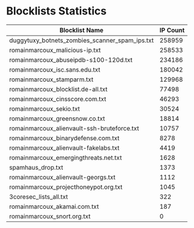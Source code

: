 # Blocklists Statistics
| Blocklist Name | IP Count |
|----|----|
| duggytuxy_botnets_zombies_scanner_spam_ips.txt | 258959 |
| romainmarcoux_malicious-ip.txt | 258533 |
| romainmarcoux_abuseipdb-s100-120d.txt | 234186 |
| romainmarcoux_isc.sans.edu.txt | 180042 |
| romainmarcoux_stamparm.txt | 129968 |
| romainmarcoux_blocklist.de-all.txt | 77498 |
| romainmarcoux_cinsscore.com.txt | 46293 |
| romainmarcoux_sekio.txt | 30524 |
| romainmarcoux_greensnow.co.txt | 18814 |
| romainmarcoux_alienvault-ssh-bruteforce.txt | 10757 |
| romainmarcoux_binarydefense.com.txt | 8278 |
| romainmarcoux_alienvault-fakelabs.txt | 4419 |
| romainmarcoux_emergingthreats.net.txt | 1628 |
| spamhaus_drop.txt | 1373 |
| romainmarcoux_alienvault-georgs.txt | 1112 |
| romainmarcoux_projecthoneypot.org.txt | 1045 |
| 3coresec_lists_all.txt | 322 |
| romainmarcoux_akamai.com.txt | 187 |
| romainmarcoux_snort.org.txt | 0 |
